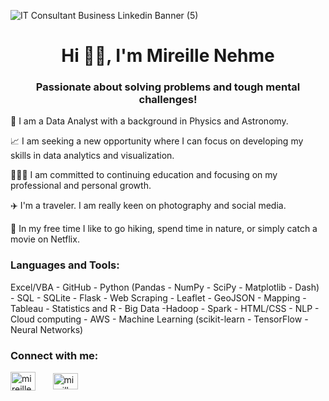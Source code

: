 
![IT Consultant Business Linkedin Banner (5)](https://user-images.githubusercontent.com/109363759/229687755-cee21279-c809-45ba-bcd5-946758d6f0b8.png)

<h1 align="center">Hi 👋🏼, I'm Mireille Nehme</h1>
<h3 align="center">Passionate about solving problems and tough mental challenges!</h3>

🔭 I am a Data Analyst with a background in Physics and Astronomy.

📈 I am seeking a new opportunity where I can focus on developing my skills in data analytics and visualization.

👩🏻‍💻 I am committed to continuing education and focusing on my professional and personal growth. 
 
✈️ I'm a traveler. I am really keen on photography and social media.

💫 In my free time I like to go hiking, spend time in nature, or simply catch a movie on Netflix.



<h3 align="left">Languages and Tools:</h3>
Excel/VBA - GitHub - Python (Pandas - NumPy - SciPy - Matplotlib - Dash) - SQL - SQLite - Flask - Web Scraping - Leaflet - GeoJSON - Mapping - Tableau - Statistics and R - Big Data -Hadoop - Spark - HTML/CSS - NLP - Cloud computing - AWS - Machine Learning (scikit-learn - TensorFlow - Neural Networks)

 <h3 align="left">Connect with me:</h3>
<p align="left">
<a href="https://linkedin.com/in/mireille nehme" target="blank"><img align="center" src="https://raw.githubusercontent.com/rahuldkjain/github-profile-readme-generator/master/src/images/icons/Social/linked-in-alt.svg" alt="mireille nehme" height="30" width="40" /></a>
&nbsp; &nbsp; &nbsp;
<a href="mir.mehme@gmail.com"><img align="center" src="https://user-images.githubusercontent.com/109363759/229686134-abd07133-a70b-46c9-b5ad-7c1f7523d794.png" alt="mireille nehme" height="26" width="40" /></a>
</p>





<!--![Uploading Screen Shot 2023-04-04 at 12.13.17 AM.png…]()
<a href="https://instagram.com/mireynehme" target="blank"><img align="center" src="https://raw.githubusercontent.com/rahuldkjain/github-profile-readme-generator/master/src/images/icons/Social/instagram.svg" alt="mireynehme" height="30" width="40" /></a>
<a href="https://www.youtube.com/c/mirey nehme" target="blank"><img align="center" src="https://raw.githubusercontent.com/rahuldkjain/github-profile-readme-generator/master/src/images/icons/Social/youtube.svg" alt="mirey nehme" height="30" width="40" /></a>


<p align="left"> <a href="https://aws.amazon.com" target="_blank" rel="noreferrer"> <img src="https://raw.githubusercontent.com/devicons/devicon/master/icons/amazonwebservices/amazonwebservices-original-wordmark.svg" alt="aws" width="40" height="40"/> </a> <a href="https://getbootstrap.com" target="_blank" rel="noreferrer"> <img src="https://raw.githubusercontent.com/devicons/devicon/master/icons/bootstrap/bootstrap-plain-wordmark.svg" alt="bootstrap" width="40" height="40"/> </a> <a href="https://d3js.org/" target="_blank" rel="noreferrer"> <img src="https://raw.githubusercontent.com/devicons/devicon/master/icons/d3js/d3js-original.svg" alt="d3js" width="40" height="40"/> </a> <a href="https://flask.palletsprojects.com/" target="_blank" rel="noreferrer"> <img src="https://www.vectorlogo.zone/logos/pocoo_flask/pocoo_flask-icon.svg" alt="flask" width="40" height="40"/> </a> <a href="https://git-scm.com/" target="_blank" rel="noreferrer"> <img src="https://www.vectorlogo.zone/logos/git-scm/git-scm-icon.svg" alt="git" width="40" height="40"/> </a> <a href="https://hadoop.apache.org/" target="_blank" rel="noreferrer"> <img src="https://www.vectorlogo.zone/logos/apache_hadoop/apache_hadoop-icon.svg" alt="hadoop" width="40" height="40"/> </a> <a href="https://www.w3.org/html/" target="_blank" rel="noreferrer"> <img src="https://raw.githubusercontent.com/devicons/devicon/master/icons/html5/html5-original-wordmark.svg" alt="html5" width="40" height="40"/> </a> <a href="https://www.mathworks.com/" target="_blank" rel="noreferrer"> <img src="https://upload.wikimedia.org/wikipedia/commons/2/21/Matlab_Logo.png" alt="matlab" width="40" height="40"/> </a> <a href="https://www.mongodb.com/" target="_blank" rel="noreferrer"> <img src="https://raw.githubusercontent.com/devicons/devicon/master/icons/mongodb/mongodb-original-wordmark.svg" alt="mongodb" width="40" height="40"/> </a> <a href="https://www.mysql.com/" target="_blank" rel="noreferrer"> <img src="https://raw.githubusercontent.com/devicons/devicon/master/icons/mysql/mysql-original-wordmark.svg" alt="mysql" width="40" height="40"/> </a> <a href="https://pandas.pydata.org/" target="_blank" rel="noreferrer"> <img src="https://raw.githubusercontent.com/devicons/devicon/2ae2a900d2f041da66e950e4d48052658d850630/icons/pandas/pandas-original.svg" alt="pandas" width="40" height="40"/> </a> <a href="https://www.postgresql.org" target="_blank" rel="noreferrer"> <img src="https://raw.githubusercontent.com/devicons/devicon/master/icons/postgresql/postgresql-original-wordmark.svg" alt="postgresql" width="40" height="40"/> </a> <a href="https://www.python.org" target="_blank" rel="noreferrer"> <img src="https://raw.githubusercontent.com/devicons/devicon/master/icons/python/python-original.svg" alt="python" width="40" height="40"/> </a> <a href="https://www.sqlite.org/" target="_blank" rel="noreferrer"> <img src="https://www.vectorlogo.zone/logos/sqlite/sqlite-icon.svg" alt="sqlite" width="40" height="40"/> </a> </p>



**MireyNM/MireyNM** is a ✨ _special_ ✨ repository because its `README.md` (this file) appears on your GitHub profile.

Here are some ideas to get you started:

- 🔭 I’m currently working on ...
- 🌱 I’m currently learning ...
- 👯 I’m looking to collaborate on ...
- 🤔 I’m looking for help with ...
- 💬 Ask me about ...
- 📫 How to reach me: ...
- 😄 Pronouns: ...
- ⚡ Fun fact: ...
-->
